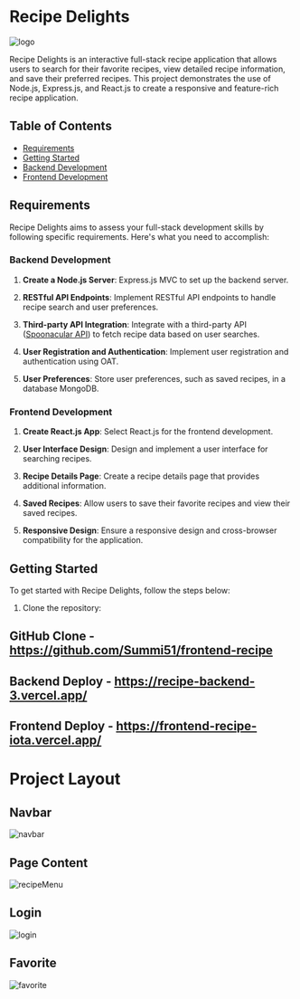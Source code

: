 # Recipe Delights

![logo](https://github.com/Summi51/frontend-recipe/assets/73363392/71871308-faa2-4b72-a537-3e8ec993344c)


Recipe Delights is an interactive full-stack recipe application that allows users to search for their favorite recipes, view detailed recipe information, and save their preferred recipes. This project demonstrates the use of Node.js, Express.js, and React.js to create a responsive and feature-rich recipe application.

## Table of Contents

- [Requirements](#requirements)
- [Getting Started](#getting-started)
- [Backend Development](#backend-development)
- [Frontend Development](#frontend-development)

## Requirements

Recipe Delights aims to assess your full-stack development skills by following specific requirements. Here's what you need to accomplish:

### Backend Development

1. **Create a Node.js Server**: Express.js MVC to set up the backend server.

2. **RESTful API Endpoints**: Implement RESTful API endpoints to handle recipe search and user preferences.

3. **Third-party API Integration**: Integrate with a third-party API ([Spoonacular API](https://api.spoonacular.com/recipes/complexSearch)) to fetch recipe data based on user searches.

4. **User Registration and Authentication**: Implement user registration and authentication using OAT.

5. **User Preferences**: Store user preferences, such as saved recipes, in a database MongoDB.

### Frontend Development

1. **Create React.js App**: Select React.js for the frontend development.

2. **User Interface Design**: Design and implement a user interface for searching recipes.

4. **Recipe Details Page**: Create a recipe details page that provides additional information.

5. **Saved Recipes**: Allow users to save their favorite recipes and view their saved recipes.

6. **Responsive Design**: Ensure a responsive design and cross-browser compatibility for the application.

## Getting Started

To get started with Recipe Delights, follow the steps below:

1. Clone the repository:

## GitHub Clone - https://github.com/Summi51/frontend-recipe

## Backend Deploy - https://recipe-backend-3.vercel.app/

## Frontend Deploy - https://frontend-recipe-iota.vercel.app/

# Project Layout 

## Navbar
![navbar](https://github.com/Summi51/frontend-recipe/assets/73363392/dcb11166-4f7c-4464-abdf-c38b4bee9be8)

## Page Content
![recipeMenu](https://github.com/Summi51/frontend-recipe/assets/73363392/1fe45d6b-b960-405f-9c07-b8390f08c19b)

## Login 
![login](https://github.com/Summi51/frontend-recipe/assets/73363392/dd616b17-e119-453e-bbe6-e63580598fcb)

## Favorite
![favorite](https://github.com/Summi51/frontend-recipe/assets/73363392/82f99016-e5a2-484f-83da-87134eaa0f1a)







